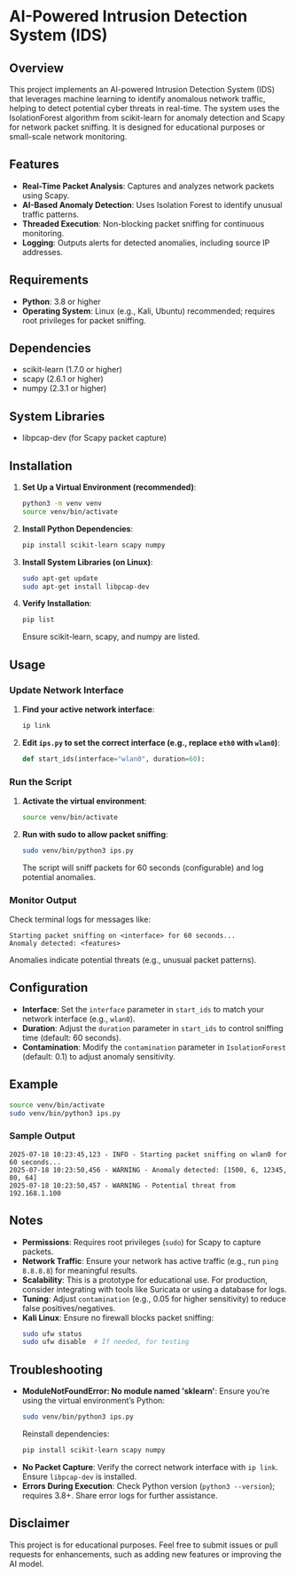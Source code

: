 # AI-Powered Intrusion Detection System (IDS)

## Overview
This project implements an AI-powered Intrusion Detection System (IDS) that leverages machine learning to identify anomalous network traffic, helping to detect potential cyber threats in real-time. The system uses the IsolationForest algorithm from scikit-learn for anomaly detection and Scapy for network packet sniffing. It is designed for educational purposes or small-scale network monitoring.

## Features
- **Real-Time Packet Analysis**: Captures and analyzes network packets using Scapy.
- **AI-Based Anomaly Detection**: Uses Isolation Forest to identify unusual traffic patterns.
- **Threaded Execution**: Non-blocking packet sniffing for continuous monitoring.
- **Logging**: Outputs alerts for detected anomalies, including source IP addresses.

## Requirements
- **Python**: 3.8 or higher
- **Operating System**: Linux (e.g., Kali, Ubuntu) recommended; requires root privileges for packet sniffing.

## Dependencies
- scikit-learn (1.7.0 or higher)
- scapy (2.6.1 or higher)
- numpy (2.3.1 or higher)

## System Libraries
- libpcap-dev (for Scapy packet capture)

## Installation
1. **Set Up a Virtual Environment (recommended)**:
   ```bash
   python3 -m venv venv
   source venv/bin/activate
   ```
2. **Install Python Dependencies**:
   ```bash
   pip install scikit-learn scapy numpy
   ```
3. **Install System Libraries (on Linux)**:
   ```bash
   sudo apt-get update
   sudo apt-get install libpcap-dev
   ```
4. **Verify Installation**:
   ```bash
   pip list
   ```
   Ensure scikit-learn, scapy, and numpy are listed.

## Usage
### Update Network Interface
1. **Find your active network interface**:
   ```bash
   ip link
   ```
2. **Edit `ips.py` to set the correct interface (e.g., replace `eth0` with `wlan0`)**:
   ```python
   def start_ids(interface="wlan0", duration=60):
   ```

### Run the Script
1. **Activate the virtual environment**:
   ```bash
   source venv/bin/activate
   ```
2. **Run with sudo to allow packet sniffing**:
   ```bash
   sudo venv/bin/python3 ips.py
   ```
   The script will sniff packets for 60 seconds (configurable) and log potential anomalies.

### Monitor Output
Check terminal logs for messages like:
```
Starting packet sniffing on <interface> for 60 seconds...
Anomaly detected: <features>
```

Anomalies indicate potential threats (e.g., unusual packet patterns).

## Configuration
- **Interface**: Set the `interface` parameter in `start_ids` to match your network interface (e.g., `wlan0`).
- **Duration**: Adjust the `duration` parameter in `start_ids` to control sniffing time (default: 60 seconds).
- **Contamination**: Modify the `contamination` parameter in `IsolationForest` (default: 0.1) to adjust anomaly sensitivity.

## Example
```bash
source venv/bin/activate
sudo venv/bin/python3 ips.py
```

### Sample Output
```
2025-07-18 10:23:45,123 - INFO - Starting packet sniffing on wlan0 for 60 seconds...
2025-07-18 10:23:50,456 - WARNING - Anomaly detected: [1500, 6, 12345, 80, 64]
2025-07-18 10:23:50,457 - WARNING - Potential threat from 192.168.1.100
```

## Notes
- **Permissions**: Requires root privileges (`sudo`) for Scapy to capture packets.
- **Network Traffic**: Ensure your network has active traffic (e.g., run `ping 8.8.8.8`) for meaningful results.
- **Scalability**: This is a prototype for educational use. For production, consider integrating with tools like Suricata or using a database for logs.
- **Tuning**: Adjust `contamination` (e.g., 0.05 for higher sensitivity) to reduce false positives/negatives.
- **Kali Linux**: Ensure no firewall blocks packet sniffing:
  ```bash
  sudo ufw status
  sudo ufw disable  # If needed, for testing
  ```

## Troubleshooting
- **ModuleNotFoundError: No module named 'sklearn'**:
  Ensure you’re using the virtual environment’s Python:
  ```bash
  sudo venv/bin/python3 ips.py
  ```
  Reinstall dependencies:
  ```bash
  pip install scikit-learn scapy numpy
  ```
- **No Packet Capture**:
  Verify the correct network interface with `ip link`.
  Ensure `libpcap-dev` is installed.
- **Errors During Execution**:
  Check Python version (`python3 --version`); requires 3.8+.
  Share error logs for further assistance.

## Disclaimer
This project is for educational purposes. Feel free to submit issues or pull requests for enhancements, such as adding new features or improving the AI model.
